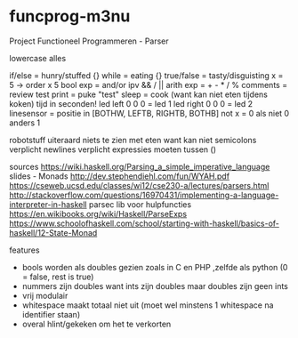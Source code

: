 # funcprog-m3nu
Project Functioneel Programmeren - Parser

lowercase alles

if/else = hunry/stuffed {}
while = eating {}
true/false = tasty/disguisting
x = 5    -> order x 5
bool exp = and/or ipv && / ||
arith exp = + - * / %
comments = review test
print = puke "test"
sleep = cook (want kan niet eten tijdens koken) tijd in seconden!
led left 0 0 0 = led 1
led right 0 0 0 = led 2
linesensor = positie in [BOTHW, LEFTB, RIGHTB, BOTHB]
not x = 0 als niet 0 anders 1

robotstuff uiteraard niets te zien met eten want kan niet
semicolons verplicht
newlines verplicht
expressies moeten tussen ()

sources
https://wiki.haskell.org/Parsing_a_simple_imperative_language
slides - Monads
http://dev.stephendiehl.com/fun/WYAH.pdf
https://cseweb.ucsd.edu/classes/wi12/cse230-a/lectures/parsers.html
http://stackoverflow.com/questions/16970431/implementing-a-language-interpreter-in-haskell
parsec lib voor hulpfuncties
https://en.wikibooks.org/wiki/Haskell/ParseExps
https://www.schoolofhaskell.com/school/starting-with-haskell/basics-of-haskell/12-State-Monad

features
- bools worden als doubles gezien zoals in C en PHP ,zelfde als python (0 = false, rest is true)
- nummers zijn doubles want ints zijn doubles maar doubles zijn geen ints
- vrij modulair
- whitespace maakt totaal niet uit (moet wel minstens 1 whitespace na identifier staan)
- overal hlint/gekeken om het te verkorten
